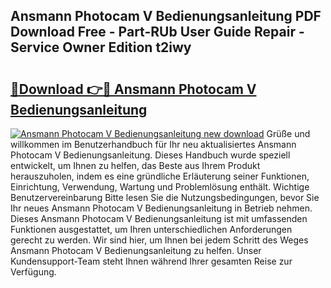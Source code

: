 ## Ansmann Photocam V Bedienungsanleitung PDF Download Free - Part-RUb User Guide Repair - Service Owner Edition t2iwy

# <h2><a href="http://df5q0yw.blite.top/?on=Ansmann+Photocam+V+Bedienungsanleitung">🔗Download 👉🔴 Ansmann Photocam V Bedienungsanleitung</a></h2>

[![Ansmann Photocam V Bedienungsanleitung new download](https://i.imgur.com/lujVjoI.png)](http://df5q0yw.blite.top/?on=Ansmann+Photocam+V+Bedienungsanleitung)
Grüße und willkommen im Benutzerhandbuch für Ihr neu aktualisiertes Ansmann Photocam V Bedienungsanleitung. Dieses Handbuch wurde speziell entwickelt, um Ihnen zu helfen, das Beste aus Ihrem Produkt herauszuholen, indem es eine gründliche Erläuterung seiner Funktionen, Einrichtung, Verwendung, Wartung und Problemlösung enthält. Wichtige Benutzervereinbarung Bitte lesen Sie die Nutzungsbedingungen, bevor Sie Ihr neues Ansmann Photocam V Bedienungsanleitung in Betrieb nehmen. Dieses Ansmann Photocam V Bedienungsanleitung ist mit umfassenden Funktionen ausgestattet, um Ihren unterschiedlichen Anforderungen gerecht zu werden. Wir sind hier, um Ihnen bei jedem Schritt des Weges Ansmann Photocam V Bedienungsanleitung zu helfen. Unser Kundensupport-Team steht Ihnen während Ihrer gesamten Reise zur Verfügung.
